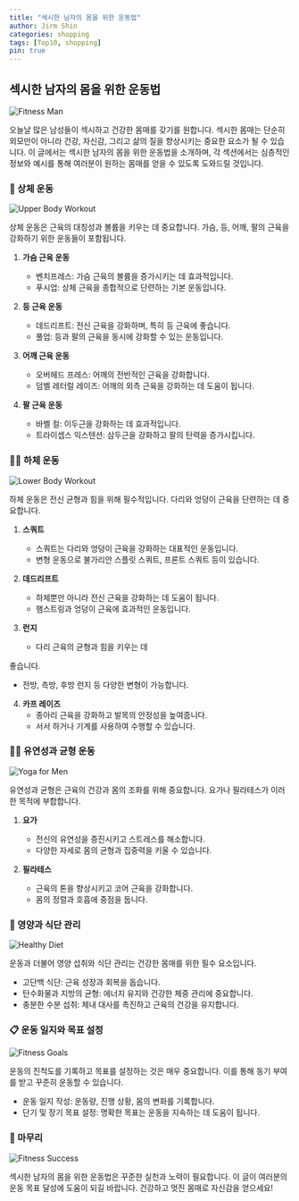 ```yaml
---
title: "섹시한 남자의 몸을 위한 운동법"
author: Jirm Shin
categories: shopping
tags: [Top10, shopping]
pin: true
---
```


## 섹시한 남자의 몸을 위한 운동법

<img src="https://source.unsplash.com/1600x900/?fitness,man" alt="Fitness Man">

오늘날 많은 남성들이 섹시하고 건강한 몸매를 갖기를 원합니다. 섹시한 몸매는 단순히 외모만이 아니라 건강, 자신감, 그리고 삶의 질을 향상시키는 중요한 요소가 될 수 있습니다. 이 글에서는 섹시한 남자의 몸을 위한 운동법을 소개하며, 각 섹션에서는 심층적인 정보와 예시를 통해 여러분이 원하는 몸매를 얻을 수 있도록 도와드릴 것입니다.

### 💪 상체 운동

<img src="https://source.unsplash.com/1600x900/?upper-body-workout" alt="Upper Body Workout">

상체 운동은 근육의 대칭성과 볼륨을 키우는 데 중요합니다. 가슴, 등, 어깨, 팔의 근육을 강화하기 위한 운동들이 포함됩니다.

1. **가슴 근육 운동**
   - 벤치프레스: 가슴 근육의 볼륨을 증가시키는 데 효과적입니다.
   - 푸시업: 상체 근육을 종합적으로 단련하는 기본 운동입니다.

2. **등 근육 운동**
   - 데드리프트: 전신 근육을 강화하며, 특히 등 근육에 좋습니다.
   - 풀업: 등과 팔의 근육을 동시에 강화할 수 있는 운동입니다.

3. **어깨 근육 운동**
   - 오버헤드 프레스: 어깨의 전반적인 근육을 강화합니다.
   - 덤벨 레터럴 레이즈: 어깨의 외측 근육을 강화하는 데 도움이 됩니다.

4. **팔 근육 운동**
   - 바벨 컬: 이두근을 강화하는 데 효과적입니다.
   - 트라이셉스 익스텐션: 삼두근을 강화하고 팔의 탄력을 증가시킵니다.

### 🏋️‍♂️ 하체 운동

<img src="https://source.unsplash.com/1600x900/?lower-body-workout" alt="Lower Body Workout">

하체 운동은 전신 균형과 힘을 위해 필수적입니다. 다리와 엉덩이 근육을 단련하는 데 중요합니다.

1. **스쿼트**
   - 스쿼트는 다리와 엉덩이 근육을 강화하는 대표적인 운동입니다.
   - 변형 운동으로 불가리안 스플릿 스쿼트, 프론트 스쿼트 등이 있습니다.

2. **데드리프트**
   - 하체뿐만 아니라 전신 근육을 강화하는 데 도움이 됩니다.
   - 햄스트링과 엉덩이 근육에 효과적인 운동입니다.

3. **런지**
   - 다리 근육의 균형과 힘을 키우는 데

 좋습니다.
   - 전방, 측방, 후방 런지 등 다양한 변형이 가능합니다.

4. **카프 레이즈**
   - 종아리 근육을 강화하고 발목의 안정성을 높여줍니다.
   - 서서 하거나 기계를 사용하여 수행할 수 있습니다.

### 🧘‍♂️ 유연성과 균형 운동

<img src="https://source.unsplash.com/1600x900/?yoga,men" alt="Yoga for Men">

유연성과 균형은 근육의 건강과 몸의 조화를 위해 중요합니다. 요가나 필라테스가 이러한 목적에 부합합니다.

1. **요가**
   - 전신의 유연성을 증진시키고 스트레스를 해소합니다.
   - 다양한 자세로 몸의 균형과 집중력을 키울 수 있습니다.

2. **필라테스**
   - 근육의 톤을 향상시키고 코어 근육을 강화합니다.
   - 몸의 정렬과 호흡에 중점을 둡니다.

### 🍎 영양과 식단 관리

<img src="https://source.unsplash.com/1600x900/?healthy-diet" alt="Healthy Diet">

운동과 더불어 영양 섭취와 식단 관리는 건강한 몸매를 위한 필수 요소입니다.

- 고단백 식단: 근육 성장과 회복을 돕습니다.
- 탄수화물과 지방의 균형: 에너지 유지와 건강한 체중 관리에 중요합니다.
- 충분한 수분 섭취: 체내 대사를 촉진하고 근육의 건강을 유지합니다.

### 📋 운동 일지와 목표 설정

<img src="https://source.unsplash.com/1600x900/?fitness-goals" alt="Fitness Goals">

운동의 진척도를 기록하고 목표를 설정하는 것은 매우 중요합니다. 이를 통해 동기 부여를 받고 꾸준히 운동할 수 있습니다.

- 운동 일지 작성: 운동량, 진행 상황, 몸의 변화를 기록합니다.
- 단기 및 장기 목표 설정: 명확한 목표는 운동을 지속하는 데 도움이 됩니다.

### 🏅 마무리

<img src="https://source.unsplash.com/1600x900/?fitness-success" alt="Fitness Success">

섹시한 남자의 몸을 위한 운동법은 꾸준한 실천과 노력이 필요합니다. 이 글이 여러분의 운동 목표 달성에 도움이 되길 바랍니다. 건강하고 멋진 몸매로 자신감을 얻으세요!
